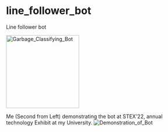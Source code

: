 # line_follower_bot
Line follower bot

<img src="[https://user-images.githubusercontent.com/76748505/194532682-078ccc6a-8b73-4dcb-8e10-b11cbfd06ba3.JPG]" alt="Garbage_Classifying_Bot" width="200"/>

Me (Second from Left) demonstrating the bot at STEX'22, annual technology Exhibit at my University.
![Demonstration_of_Bot](https://user-images.githubusercontent.com/76748505/194536346-63116d81-4446-4606-a2a1-fb636123d5cd.jpg)
